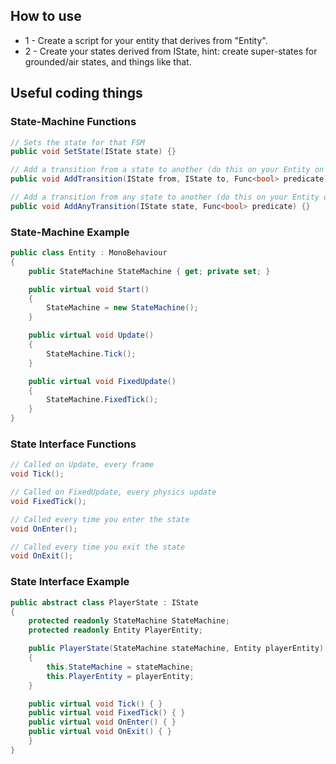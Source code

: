 ## How to use
* 1 - Create a script for your entity that derives from "Entity".
* 2 - Create your states derived from IState, hint: create super-states for grounded/air states, and things like that.
  
## Useful coding things
### State-Machine Functions
```cs
// Sets the state for that FSM
public void SetState(IState state) {}

// Add a transition from a state to another (do this on your Entity on Awake/Start)
public void AddTransition(IState from, IState to, Func<bool> predicate) {}

// Add a transition from any state to another (do this on your Entity on Awake/Start)
public void AddAnyTransition(IState state, Func<bool> predicate) {}
```  

### State-Machine Example
```cs
public class Entity : MonoBehaviour
{
    public StateMachine StateMachine { get; private set; }

    public virtual void Start()
    {
        StateMachine = new StateMachine();
    }

    public virtual void Update()
    {
        StateMachine.Tick();
    }

    public virtual void FixedUpdate()
    {
        StateMachine.FixedTick();
    }
}
```  
  
### State Interface Functions
```cs
// Called on Update, every frame
void Tick();

// Called on FixedUpdate, every physics update
void FixedTick();

// Called every time you enter the state
void OnEnter();

// Called every time you exit the state
void OnExit();
```
  
### State Interface Example
```cs
public abstract class PlayerState : IState
{
    protected readonly StateMachine StateMachine;
    protected readonly Entity PlayerEntity;

    public PlayerState(StateMachine stateMachine, Entity playerEntity)
    {
        this.StateMachine = stateMachine;
        this.PlayerEntity = playerEntity;
    }

    public virtual void Tick() { }
    public virtual void FixedTick() { }
    public virtual void OnEnter() { }
    public virtual void OnExit() { }
    }
}
```
